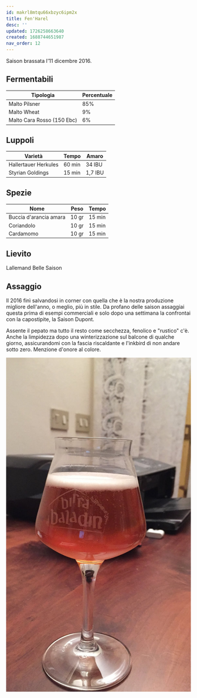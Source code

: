 ```yaml
---
id: makrl8mtqu66xbzyc6ipm2x
title: Fen'Harel
desc: ''
updated: 1726258663640
created: 1688744651987
nav_order: 12
---
```

Saison brassata l'11 dicembre 2016.

## Fermentabili

| Tipologia                  | Percentuale |
|----------------------------|-------------|
| Malto Pilsner              | 85%         |
| Malto Wheat                | 9%          |
| Malto Cara Rosso (150 Ebc) | 6%          |

## Luppoli

| Varietà              | Tempo  | Amaro   |
|----------------------|--------|---------|
| Hallertauer Herkules | 60 min | 34 IBU  |
| Styrian Goldings     | 15 min | 1,7 IBU |

## Spezie

| Nome                   | Peso  | Tempo  |
|------------------------|-------|--------|
| Buccia d'arancia amara | 10 gr | 15 min |
| Coriandolo             | 10 gr | 15 min |
| Cardamomo              | 10 gr | 15 min |

## Lievito

Lallemand Belle Saison

## Assaggio

Il 2016 finì salvandosi in corner con quella che è la nostra produzione migliore dell'anno, o meglio, più in stile. Da profano delle saison assaggiai questa prima di esempi commerciali e solo dopo una settimana la confrontai con la capostipite, la Saison Dupont.

Assente il pepato ma tutto il resto come secchezza, fenolico e "rustico" c'è. Anche la limpidezza dopo una winterizzazione sul balcone di qualche giorno, assicurandomi con la fascia riscaldante e l'inkbird di non andare sotto zero. Menzione d'onore al colore.

![image](./assets/images/fenharel.jpg)

